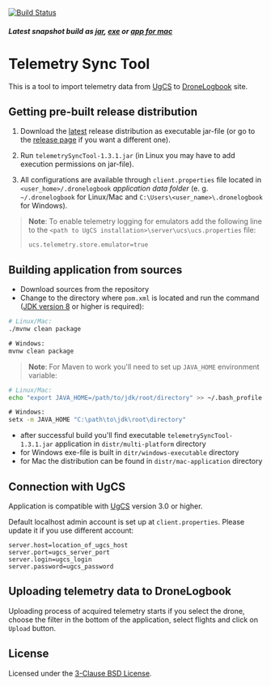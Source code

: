 [![Build Status](https://travis-ci.org/ugcs/dronelogbook.svg?branch=master)](https://travis-ci.org/ugcs/dronelogbook)

##### Latest snapshot build as [jar](https://ugcs.github.io/dronelogbook/telemetrySyncTool.jar), [exe](https://ugcs.github.io/dronelogbook/telemetrySyncTool.exe) or [app for mac](https://ugcs.github.io/dronelogbook/telemetrySyncTool.tar.gz) 

# Telemetry Sync Tool
This is a tool to import telemetry data from [UgCS](www.ugcs.com) to [DroneLogbook](www.dronelogbook.com) site.

## Getting pre-built release distribution
1. Download the [latest](https://github.com/ugcs/dronelogbook/releases/latest) release distribution as executable jar-file (or go to the [release page](https://github.com/ugcs/dronelogbook/releases) if you want a different one).

2. Run `telemetrySyncTool-1.3.1.jar` (in Linux you may have to add execution permissions on jar-file).

3. All configurations are available through `client.properties` file located in `<user_home>/.dronelogbook` _application data folder_ (e. g. `~/.dronelogbook` for Linux/Mac and `C:\Users\<user_name>\.dronelogbook` for Windows).

> **Note**: To enable telemetry logging for emulators add the following line to the `<path to UgCS installation>\server\ucs\ucs.properties` file:
> ```properties
> ucs.telemetry.store.emulator=true
> ```

## Building application from sources
* Download sources from the repository
* Change to the directory where `pom.xml` is located and run the command ([JDK version 8](https://jdk.java.net/8/) or higher is required):
```bash
# Linux/Mac:
./mvnw clean package
```
```cmd
# Windows:
mvnw clean package
```

>**Note**: For Maven to work you'll need to set up `JAVA_HOME` environment variable:
```bash
# Linux/Mac:
echo "export JAVA_HOME=/path/to/jdk/root/directory" >> ~/.bash_profile
```
```cmd
# Windows:
setx -m JAVA_HOME "C:\path\to\jdk\root\directory"
```
 
* after successful build you'll find executable `telemetrySyncTool-1.3.1.jar` application in `distr/multi-platform` directory
* for Windows exe-file is built in `ditr/windows-executable` directory
* for Mac the distribution can be found in `distr/mac-application` directory

## Connection with UgCS
Application is compatible with [UgCS](www.ugcs.com) version 3.0 or higher.

Default localhost admin account is set up at `client.properties`. Please update it if you use different account:
```properties
server.host=location_of_ugcs_host
server.port=ugcs_server_port
server.login=ugcs_login
server.password=ugcs_password
```


## Uploading telemetry data to DroneLogbook 

Uploading process of acquired telemetry starts if you select the drone, choose the filter in the bottom of the application, select flights and click on `Upload` button.
 
 License
 -------
 
 Licensed under the [3-Clause BSD License](./LICENSE).